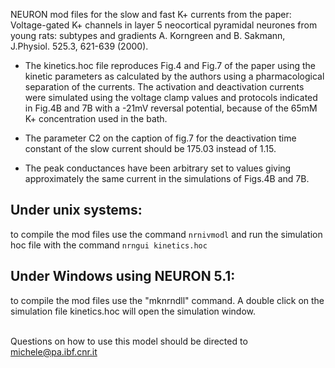 NEURON mod files for the slow and fast K+ currents from the paper:
Voltage-gated K+ channels in layer 5 neocortical pyramidal neurones from young rats: subtypes and gradients
A. Korngreen and B. Sakmann, J.Physiol. 525.3, 621-639 (2000).

- The kinetics.hoc file reproduces Fig.4 and Fig.7 of the paper
using the kinetic parameters as calculated by the authors using
a pharmacological separation of the currents. 
The activation and deactivation currents were simulated
using the voltage clamp values and protocols indicated
in Fig.4B and 7B with a -21mV reversal potential, because of
the 65mM K+ concentration used in the bath.

- The parameter C2 on the caption of fig.7 
for the deactivation time constant of the slow current
should be 175.03 instead of 1.15.

- The peak conductances have been arbitrary set to values
giving approximately the same current in the simulations
of Figs.4B and 7B.

## Under unix systems:
to compile the mod files use the command 
``` nrnivmodl ``` 
and run the simulation hoc file with the command 
``` nrngui kinetics.hoc ```

## Under Windows using NEURON 5.1:
to compile the mod files use the "mknrndll" command.
A double click on the simulation file
kinetics.hoc 
will open the simulation window.

\
Questions on how to use this model should be directed to
michele@pa.ibf.cnr.it
